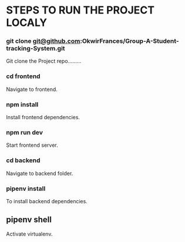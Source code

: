 # STEPS TO RUN THE PROJECT LOCALY

### git clone git@github.com:OkwirFrances/Group-A-Student-tracking-System.git 
Git clone the Project repo.........

### cd frontend
Navigate to frontend.

### npm install
Install  frontend dependencies.
### npm run dev
Start frontend server.

### cd backend
Navigate to backend folder.

### pipenv install
To install backend dependencies.
## pipenv shell
Activate virtualenv.
